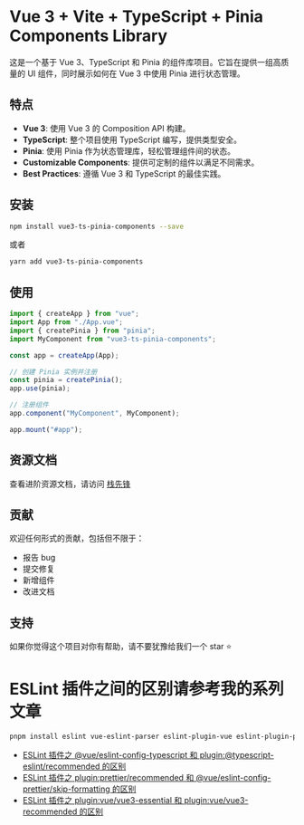 # Vue 3 + Vite + TypeScript + Pinia Components Library

这是一个基于 Vue 3、TypeScript 和 Pinia 的组件库项目。它旨在提供一组高质量的 UI 组件，同时展示如何在 Vue 3 中使用 Pinia 进行状态管理。

## 特点

- **Vue 3**: 使用 Vue 3 的 Composition API 构建。
- **TypeScript**: 整个项目使用 TypeScript 编写，提供类型安全。
- **Pinia**: 使用 Pinia 作为状态管理库，轻松管理组件间的状态。
- **Customizable Components**: 提供可定制的组件以满足不同需求。
- **Best Practices**: 遵循 Vue 3 和 TypeScript 的最佳实践。

## 安装

```bash
npm install vue3-ts-pinia-components --save
```

或者

```bash
yarn add vue3-ts-pinia-components
```

## 使用

```javascript
import { createApp } from "vue";
import App from "./App.vue";
import { createPinia } from "pinia";
import MyComponent from "vue3-ts-pinia-components";

const app = createApp(App);

// 创建 Pinia 实例并注册
const pinia = createPinia();
app.use(pinia);

// 注册组件
app.component("MyComponent", MyComponent);

app.mount("#app");
```

## 资源文档

查看进阶资源文档，请访问 [栈先锋](https://yirengongsi.com)

## 贡献

欢迎任何形式的贡献，包括但不限于：

- 报告 bug
- 提交修复
- 新增组件
- 改进文档

## 支持

如果你觉得这个项目对你有帮助，请不要犹豫给我们一个 star ⭐

# ESLint 插件之间的区别请参考我的系列文章

```bash
pnpm install eslint vue-eslint-parser eslint-plugin-vue eslint-plugin-prettier @typescript-eslint/parser @typescript-eslint/eslint-plugin prettier -S
```

- [ESLint 插件之 @vue/eslint-config-typescript 和 plugin:@typescript-eslint/recommended 的区别](https://yirengongsi.com/blog/ESLint%E6%8F%92%E4%BB%B6%E7%B3%BB%E5%88%97/ESLint%E6%8F%92%E4%BB%B6@vue'eslint-config-typescript%E5%92%8Cplugin'@typescript-eslint'recommended.html)
- [ESLint 插件之 plugin:prettier/recommended 和 @vue/eslint-config-prettier/skip-formatting 的区别](https://yirengongsi.com/blog/ESLint%E6%8F%92%E4%BB%B6%E7%B3%BB%E5%88%97/ESLint%E6%8F%92%E4%BB%B6plugin'prettier'recommended%E5%92%8C@vue'eslint-config-prettier'skip-formatting%E7%9A%84%E5%8C%BA%E5%88%AB.html)
- [ESLint 插件之 plugin:vue/vue3-essential 和 plugin:vue/vue3-recommended 的区别](https://yirengongsi.com/blog/ESLint%E6%8F%92%E4%BB%B6%E7%B3%BB%E5%88%97/ESLint%E6%8F%92%E4%BB%B6vue3-essential%E5%92%8Cvue3-reommended%E7%9A%84%E5%8C%BA%E5%88%AB.html)
